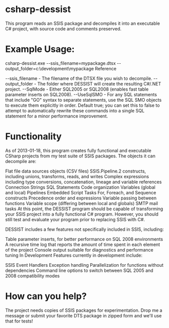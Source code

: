 # csharp-dessist
This program reads an SSIS package and decompiles it into an executable C# project, with source code and comments preserved.

# Example Usage:

csharp-dessist.exe --ssis_filename=mypackage.dtsx --output_folder=c:\development\mypackage
Reference


--ssis_filename - The filename of the DTSX file you wish to decompile.
--output_folder - The folder where DESSIST will create the resulting C#/.NET project.
--SqlMode - Either SQL2005 or SQL2008 (enables fast table parameter inserts on SQL2008).
--UseSqlSMO - For any SQL statements that include "GO" syntax to separate statements, use the SQL SMO objects to execute them explicitly in order. Default true; you can set this to false to attempt to automatically rewrite these commands into a single SQL statement for a minor performance improvement.

# Functionality
As of 2013-01-18, this program creates fully functional and executable CSharp projects from my test suite of SSIS packages. The objects it can decompile are:

Flat file data sources objects (CSV files)
SSIS.Pipeline.2 constructs, including unions, transforms, reads, and writes
Complex expressions including type conversions, concatenation, lineage and variable references
Connection Strings
SQL Statements
Code organization
Variables (global and local)
Pipelines
Embedded Script Tasks
For, Foreach, and Sequence constructs
Precedence order and expressions
Variable passing between functions
Variable scope (differing between local and globals)
SMTP mail tasks
At this point, the DESSIST program should be capable of transforming your SSIS project into a fully functional C# program. However, you should still test and evaluate your program prior to replacing SSIS with C#.

DESSIST includes a few features not specifically included in SSIS, including:

Table parameter inserts, for better performance on SQL 2008 environments
A recursive time log that reports the amount of time spent in each element of the project
Console output suitable for diagnostics and performance tuning
In Development
Features currently in development include:

SSIS Event Handlers
Exception handling
Parallelization for functions without dependencies
Command line options to switch between SQL 2005 and 2008 compatibility modes

# How can you help?
The project needs copies of SSIS packages for experimentation. Drop me a message or submit your favorite DTS package in zipped form and we'll use that for tests!

